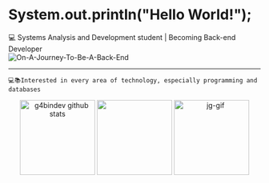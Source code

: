   # System.out.println("Hello World!"); 
  
  :computer: Systems Analysis and Development student | Becoming Back-end Developer <br>
  <img alt="On-A-Journey-To-Be-A-Back-End" src="https://readme-typing-svg.herokuapp.com/?lines=On+a+journey+to+be+a+Dev+Back-end!" >
    
  <hr>
  
    💻📚Interested in every area of technology, especially programming and databases
    
  
  <div align="center">
  <img height="150px" src="https://github-readme-stats.vercel.app/api?username=g4bindev&show_icons=true&count_private=true&hide_border=true&title_color=00bfbf&icon_color=00bfbf&text_color=c9d1d9&bg_color=0d1117" alt="g4bindev github stats" /> 
  <img height="150px" src="https://github-readme-stats.vercel.app/api/top-langs/?username=g4bindev&layout=compact&hide_border=true&title_color=00bfbf&text_color=00bfbf&bg_color=0d1117" />  
  
  <img alt="jg-gif" width="150" src="https://media.giphy.com/media/gVnet5HmqG5xu/giphy.gif">
  </div>
   
   ##
